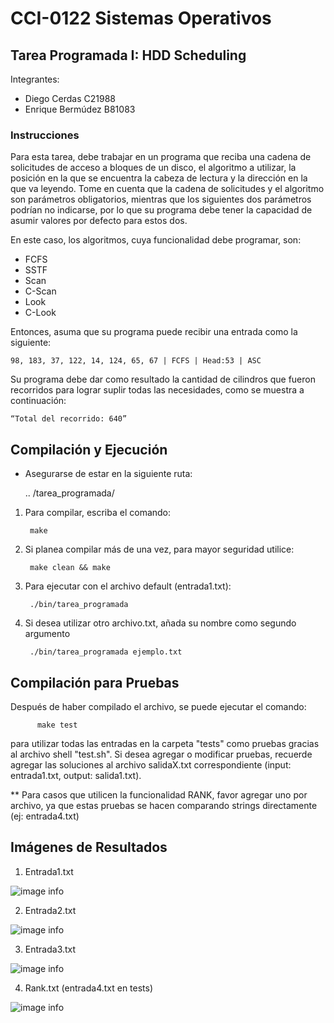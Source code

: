 # CCI-0122 Sistemas Operativos

## Tarea Programada I: HDD Scheduling

Integrantes:
- Diego Cerdas C21988
- Enrique Bermúdez B81083

### Instrucciones
Para esta tarea, debe trabajar en un programa que reciba una cadena de solicitudes de
acceso a bloques de un disco, el algoritmo a utilizar, la posición en la que se encuentra la cabeza de
lectura y la dirección en la que va leyendo. Tome en cuenta que la cadena de solicitudes y el algoritmo
son parámetros obligatorios, mientras que los siguientes dos parámetros podrían no indicarse,
por lo que su programa debe tener la capacidad de asumir valores por defecto para estos dos.

En este caso, los algoritmos, cuya funcionalidad debe programar, son:

- FCFS
- SSTF
- Scan
- C-Scan
- Look
- C-Look

Entonces, asuma que su programa puede recibir una entrada como la siguiente:

    98, 183, 37, 122, 14, 124, 65, 67 | FCFS | Head:53 | ASC

Su programa debe dar como resultado la cantidad de cilindros
que fueron recorridos para lograr suplir todas las necesidades, 
como se muestra a continuación:

    “Total del recorrido: 640”

## Compilación y Ejecución

  - Asegurarse de estar en la siguiente ruta:

    .. /tarea_programada/

1. Para compilar, escriba el comando:
    
        make 

2. Si planea compilar más de una vez, para mayor seguridad utilice: 
      
        make clean && make

3. Para ejecutar con el archivo default (entrada1.txt):
    
        ./bin/tarea_programada

3. Si desea utilizar otro archivo.txt, añada su nombre como segundo argumento
    
        ./bin/tarea_programada ejemplo.txt


## Compilación para Pruebas

Después de haber compilado el archivo, se puede ejecutar el comando:

          make test

para utilizar todas las entradas en la carpeta "tests" como pruebas gracias al archivo shell "test.sh".
Si desea agregar o modificar pruebas, recuerde agregar las soluciones al archivo salidaX.txt correspondiente (input: entrada1.txt, output: salida1.txt).

** Para casos que utilicen la funcionalidad RANK, favor agregar uno por archivo, ya que estas pruebas se hacen comparando strings directamente (ej: entrada4.txt)


## Imágenes de Resultados

1. Entrada1.txt

![image info](./pictures/image.png)

2. Entrada2.txt

![image info](./pictures/image.png)

3. Entrada3.txt

![image info](./pictures/image.png)

4. Rank.txt (entrada4.txt en tests)

![image info](./pictures/image.png)
